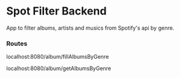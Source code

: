 # Spot Filter Backend
App to filter albums, artists and musics from Spotify's api by genre.

### Routes

localhost:8080/album/fillAlbumsByGenre

localhost:8080/album/getAlbumsByGenre
